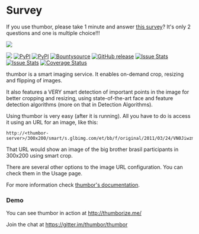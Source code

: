 # Survey

If you use thumbor, please take 1 minute and answer [this survey](http://t.co/qPBLXJX0mi)? It's only 2 questions and one is multiple choice!!!

[<img src="https://raw.github.com/thumbor/thumbor/master/logo-thumbor.png">](https://github.com/thumbor/thumbor)

[<img src="https://secure.travis-ci.org/thumbor/thumbor.png?branch=master">](http://travis-ci.org/thumbor/thumbor) [![PyPI](https://img.shields.io/pypi/thumbor/thumbor.svg)](https://pypi.python.org/pypi/thumbor) [![PyPI](https://img.shields.io/pypi/thumbor/thumbor.svg)](https://pypi.python.org/pypi/thumbor) [![Bountysource](https://www.bountysource.com/badge/tracker?tracker_id=257692)](https://www.bountysource.com/trackers/257692-globocom-thumbor?utm_source=257692&utm_medium=shield&utm_campaign=TRACKER_BADGE) [![GitHub release](https://img.shields.io/github/release/thumbor/thumbor.svg)](https://github.com/thumbor/thumbor/releases) [![Issue Stats](http://issuestats.com/github/thumbor/thumbor/badge/pr)](http://issuestats.com/github/thumbor/thumbor) [![Issue Stats](http://issuestats.com/github/thumbor/thumbor/badge/issue)](http://issuestats.com/github/thumbor/thumbor) [![Coverage Status](https://coveralls.io/repos/thumbor/thumbor/badge.svg?branch=feature%2Fnosetests&service=github)](https://coveralls.io/github/thumbor/thumbor?branch=feature%2Fnosetests)

thumbor is a smart imaging service. It enables on-demand crop, resizing and flipping of images.

It also features a VERY smart detection of important points in the image for better cropping and resizing, using state-of-the-art face and feature detection algorithms (more on that in Detection Algorithms).

Using thumbor is very easy (after it is running). All you have to do is access it using an URL for an image, like this:

```
http://<thumbor-server>/300x200/smart/s.glbimg.com/et/bb/f/original/2011/03/24/VN0JiwzmOw0b0lg.jpg
```

That URL would show an image of the big brother brasil participants in 300x200 using smart crop.

There are several other options to the image URL configuration. You can check them in the Usage page.

For more information check [thumbor's
documentation](https://github.com/globocom/thumbor/wiki "thumbor docs").

### Demo

You can see thumbor in action at http://thumborize.me/



Join the chat at https://gitter.im/thumbor/thumbor
